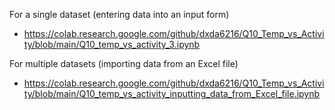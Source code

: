 For a single dataset (entering data into an input form) 
- https://colab.research.google.com/github/dxda6216/Q10_Temp_vs_Activity/blob/main/Q10_temp_vs_activity_3.ipynb

For multiple datasets (importing data from an Excel file)
- https://colab.research.google.com/github/dxda6216/Q10_Temp_vs_Activity/blob/main/Q10_temp_vs_activity_inputting_data_from_Excel_file.ipynb
